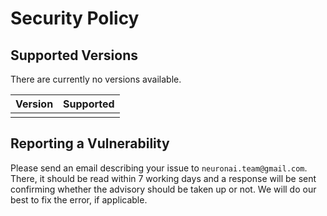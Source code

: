 # Security Policy

## Supported Versions

There are currently no versions available.

| Version | Supported          |
| ------- | ------------------ |
| | |

## Reporting a Vulnerability

Please send an email describing your issue to `neuronai.team@gmail.com`. There, it should be read within 7 working days and a response will be sent confirming whether the advisory should be taken up or not. We will do our best to fix the error, if applicable.
